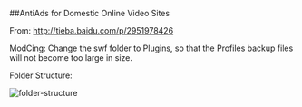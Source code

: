 ##AntiAds for Domestic Online Video Sites

From: http://tieba.baidu.com/p/2951978426

ModCing: Change the swf folder to Plugins, so that the Profiles backup files will not become too large in size.

Folder Structure:

![folder-structure](https://raw.githubusercontent.com/dupontjoy/userChrome.js-Collections-/master/CingFox/img/folder-structure.jpg)